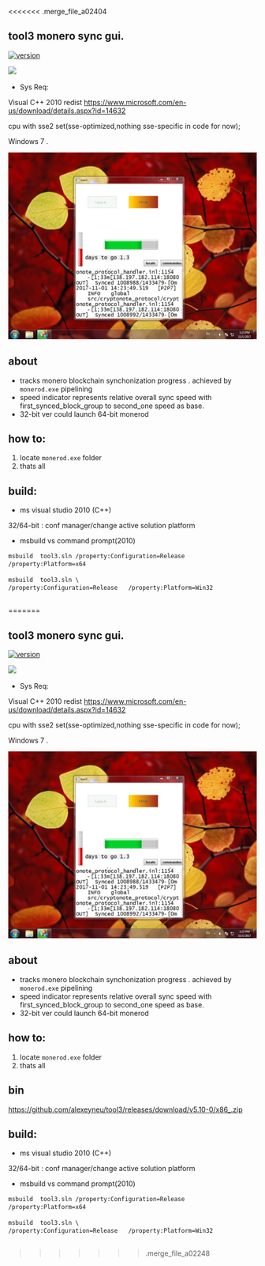 <<<<<<< .merge_file_a02404
## tool3 monero sync gui. 

 
[![version](https://img.shields.io/github/tag/alexeyneu/tool3.svg?style=plastic)](https://github.com/alexeyneu/tool3/releases/latest)


 [![ ](https://img.shields.io/coverity/scan/13991.svg)](https://scan.coverity.com/projects/alexeyneu-tool3)



 - Sys Req:
 
Visual C++ 2010 redist 
https://www.microsoft.com/en-us/download/details.aspx?id=14632

 cpu with sse2 set(sse-optimized,nothing sse-specific in code for now);

Windows 7 . 
  
 
![Screen1](/screens/Untitled.jpg)
## about 
 - tracks monero blockchain synchonization progress . achieved by `monerod.exe` pipelining  
 - speed indicator represents relative overall sync speed with first_synced_block_group to second_one speed as base.
 - 32-bit ver could launch 64-bit monerod   


## how to:
1. locate `monerod.exe` folder  
2. thats all

## build:
 - ms visual studio 2010 (C++)


32/64-bit : conf manager/change active solution platform  
 - msbuild 
vs command prompt(2010)
```
msbuild  tool3.sln /property:Configuration=Release   /property:Platform=x64

msbuild  tool3.sln \
/property:Configuration=Release   /property:Platform=Win32


```
=======
## tool3 monero sync gui. 

 
[![version](https://img.shields.io/github/tag/alexeyneu/tool3.svg?style=plastic)](https://github.com/alexeyneu/tool3/releases/latest)


 [![ ](https://img.shields.io/coverity/scan/13991.svg)](https://scan.coverity.com/projects/alexeyneu-tool3)



 - Sys Req:
 
Visual C++ 2010 redist 
https://www.microsoft.com/en-us/download/details.aspx?id=14632

 cpu with sse2 set(sse-optimized,nothing sse-specific in code for now);

Windows 7 . 
  
 
![Screen1](/screens/Untitled.jpg)
## about 
 - tracks monero blockchain synchonization progress . achieved by `monerod.exe` pipelining  
 - speed indicator represents relative overall sync speed with first_synced_block_group to second_one speed as base.
 - 32-bit ver could launch 64-bit monerod   


## how to:
1. locate `monerod.exe` folder  
2. thats all
## bin


https://github.com/alexeyneu/tool3/releases/download/v5.10-0/x86_.zip


## build:
 - ms visual studio 2010 (C++)


32/64-bit : conf manager/change active solution platform  
 - msbuild 
vs command prompt(2010)
```
msbuild  tool3.sln /property:Configuration=Release   /property:Platform=x64

msbuild  tool3.sln \
/property:Configuration=Release   /property:Platform=Win32


```
>>>>>>> .merge_file_a02248
